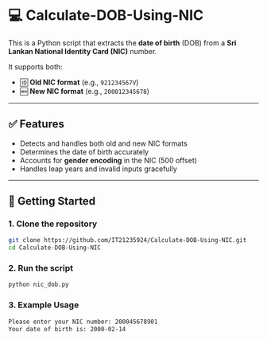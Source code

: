 # 💻 Calculate-DOB-Using-NIC

This is a Python script that extracts the **date of birth** (DOB) from a **Sri Lankan National Identity Card (NIC)** number.

It supports both:
- 🆔 **Old NIC format** (e.g., `921234567V`)
- 🆕 **New NIC format** (e.g., `200012345678`)

---

## ✅ Features

- Detects and handles both old and new NIC formats
- Determines the date of birth accurately
- Accounts for **gender encoding** in the NIC (500 offset)
- Handles leap years and invalid inputs gracefully

---

## 🚀 Getting Started

### 1. Clone the repository

```bash
git clone https://github.com/IT21235924/Calculate-DOB-Using-NIC.git
cd Calculate-DOB-Using-NIC
```

### 2. Run the script

```bash
python nic_dob.py
```

### 3. Example Usage

```bash
Please enter your NIC number: 200045678901
Your date of birth is: 2000-02-14
```
